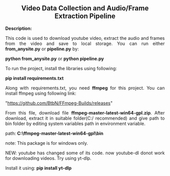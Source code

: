 <div align="center">

## Video Data Collection and Audio/Frame Extraction Pipeline

 </div>
<div align="justify">

<b>Description:</b>

This code is used to download youtube video, extract the audio and frames from the video and save to local storage. 
You can run either <b>from_anysite.py</b> or <b>pipeline.py</b> by:

<b>python from_anysite.py</b> or <b>python pipeline.py</b>


To run the project, install the libraries using following:

<b>pip install requirements.txt</b>

Along with requirements.txt, you need <b>ffmpeg</b> for this project. You can install ffmpeg using following link:

"https://github.com/BtbN/FFmpeg-Builds/releases"

From this file, download file <b>ffmpeg-master-latest-win64-gpl.zip</b>. After download, extract it in suitable folder(C:/ recommended) and give path to bin folder by editing system variables path in environment variable. 

path: <b>C:\ffmpeg-master-latest-win64-gpl\bin</b>

note: This package is for windows only.

 
NEW:
 youtube has changed some of its code.
 now youtube-dl donot work for downloading videos. 
 Try using yt-dlp.

Install it using:
 <b>pip install yt-dlp</b>
